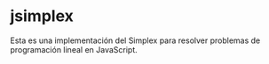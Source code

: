 # jsimplex

Esta es una implementación del Simplex para resolver problemas de programación lineal en JavaScript.

